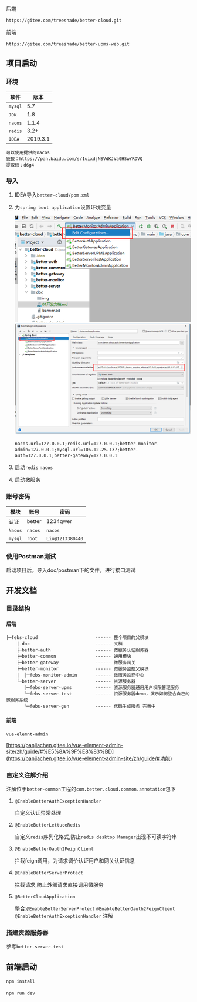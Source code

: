 后端

```
https://gitee.com/treeshade/better-cloud.git
```

前端

```
https://gitee.com/treeshade/better-upms-web.git
```



## 项目启动

### 环境

| 软件    | 版本     |
| ------- | -------- |
| `mysql` | 5.7      |
| `JDK`   | 1.8      |
| `nacos` | 1.1.4    |
| `redis` | 3.2+     |
| `IDEA`  | 2019.3.1 |

```
可以使用提供的nacos
链接：https://pan.baidu.com/s/1uixdjNSVdKJVa0HSwYRDVQ 
提取码：d6g4
```

### 导入

1. IDEA导入`better-cloud/pom.xml`

2. 为`spring boot application`设置环境变量

   <img src='./img/env-1.png'>

   <img src='./img/env-2.png'>

   ```
   nacos.url=127.0.0.1;redis.url=127.0.0.1;better-monitor-admin=127.0.0.1;mysql.url=106.12.25.137;better-auth=127.0.0.1;better-gateway=127.0.0.1
   ```

   

3. 启动`redis` `nacos`

4. 启动微服务

### 账号密码

| 模块    | 账号    | 密码             |
| ------- | ------- | ---------------- |
| 认证    | better  | 1234qwer         |
| `Nacos` | `nacos` | `nacos`          |
| `mysql` | `root`  | `Liu@1213380440` |

### 使用Postman测试
启动项目后，导入doc/postman下的文件，进行接口测试

## 开发文档

### 目录结构

#### 后端

```
├─febs-cloud                      ------ 整个项目的父模块
	|-doc						  ------ 文档
    ├─better-auth                 ------ 微服务认证服务器                     
    ├─better-common               ------ 通用模块
    ├─better-gateway              ------ 微服务网关
    ├─better-monitor              ------ 微服务监控父模块
    │  ├─febs-monitor-admin       ------ 微服务监控中心
    └─better-server               ------ 资源服务器
       ├─febs-server-upms         ------ 资源服务器通用用户权限管理服务
       └─febs-server-test         ------ 资源服务器demo，演示如何整合自己的微服务系统
       └─febs-server-gen          ------ 代码生成服务 完善中
```

#### 前端

`vue-elemnt-admin`

[https://panjiachen.gitee.io/vue-element-admin-site/zh/guide/#%E5%8A%9F%E8%83%BD](https://panjiachen.gitee.io/vue-element-admin-site/zh/guide/#功能)

### 自定义注解介绍

注解位于`better-common`工程的`com.better.cloud.common.annotation`包下

1. `@EnableBetterAuthExceptionHandler`

   自定义认证异常处理

2. `@EnableBetterLettuceRedis`

   自定义`redis`序列化格式,防止`redis desktop Manager`出现不可读字符串

3. `@EnableBetterOauth2FeignClient`

   拦截feign调用，为请求调价认证用户和网关认证信息

4. `@EnableBetterServerProtect`

   拦截请求,防止外部请求直接调用微服务

5. `@BetterCloudApplication`

   整合:`@EnableBetterServerProtect` `@EnableBetterOauth2FeignClient` `@EnableBetterAuthExceptionHandler` 注解

### 搭建资源服务器

参考`better-server-test`

## 前端启动

```
npm install

npm run dev
```

